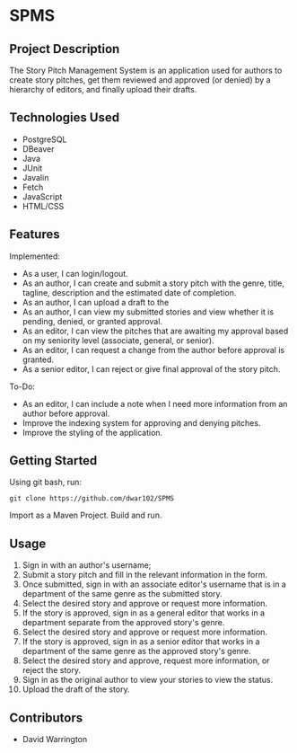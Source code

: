 # SPMS

## Project Description
The Story Pitch Management System is an application used for authors to create story pitches, get them reviewed and approved (or denied) by a hierarchy of editors, and finally upload their drafts.

## Technologies Used
* PostgreSQL
* DBeaver
* Java
* JUnit
* Javalin
* Fetch
* JavaScript
* HTML/CSS

## Features
Implemented:
* As a user, I can login/logout.
* As an author, I can create and submit a story pitch with the genre, title, tagline, description and the estimated date of completion.
* As an author, I can upload a draft to the 
* As an author, I can view my submitted stories and view whether it is pending, denied, or granted approval.
* As an editor, I can view the pitches that are awaiting my approval based on my seniority level (associate, general, or senior).
* As an editor, I can request a change from the author before approval is granted.
* As a senior editor, I can reject or give final approval of the story pitch.

To-Do:
* As an editor, I can include a note when I need more information from an author before approval.
* Improve the indexing system for approving and denying pitches.
* Improve the styling of the application.

## Getting Started
Using git bash, run:
```
git clone https://github.com/dwar102/SPMS
```
Import as a Maven Project.  Build and run.

## Usage
1. Sign in with an author's username;
2. Submit a story pitch and fill in the relevant information in the form.
3. Once submitted, sign in with an associate editor's username that is in a department of the same genre as the submitted story.
4. Select the desired story and approve or request more information.
5. If the story is approved, sign in as a general editor that works in a department separate from the approved story's genre.
6. Select the desired story and approve or request more information.
7. If the story is approved, sign in as a senior editor that works in a department of the same genre as the approved story's genre.
8. Select the desired story and approve, request more information, or reject the story.
9. Sign in as the original author to view your stories to view the status.
10. Upload the draft of the story.

## Contributors
* David Warrington
